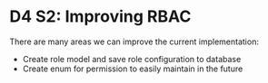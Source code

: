 # D4 S2: Improving RBAC

There are many areas we can improve the current implementation:
- Create role model and save role configuration to database
- Create enum for permission to easily maintain in the future